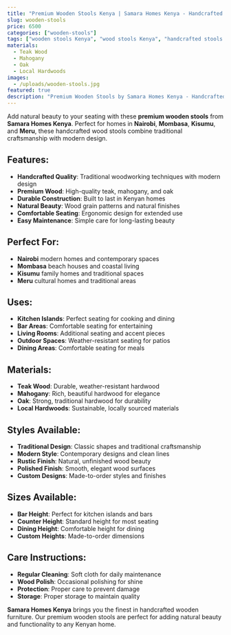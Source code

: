 ```yaml
---
title: "Premium Wooden Stools Kenya | Samara Homes Kenya - Handcrafted Wood Stools Nairobi, Mombasa, Kisumu, Meru"
slug: wooden-stools
price: 6500
categories: ["wooden-stools"]
tags: ["wooden stools Kenya", "wood stools Kenya", "handcrafted stools Kenya", "Nairobi wooden stools", "Mombasa wooden stools", "Kisumu wooden stools", "Meru wooden stools", "Samara Homes Kenya", "Samara House Kenya", "Samara Decor Kenya", "wooden furniture", "handcrafted furniture"]
materials:
  - Teak Wood
  - Mahogany
  - Oak
  - Local Hardwoods
images:
  - /uploads/wooden-stools.jpg
featured: true
description: "Premium Wooden Stools by Samara Homes Kenya - Handcrafted wood stools for homes in Nairobi, Mombasa, Kisumu, Meru. Beautiful wooden stools that combine traditional craftsmanship with modern design."
---
```

Add natural beauty to your seating with these **premium wooden stools** from **Samara Homes Kenya**. Perfect for homes in **Nairobi**, **Mombasa**, **Kisumu**, and **Meru**, these handcrafted wood stools combine traditional craftsmanship with modern design.

## Features:
- **Handcrafted Quality**: Traditional woodworking techniques with modern design
- **Premium Wood**: High-quality teak, mahogany, and oak
- **Durable Construction**: Built to last in Kenyan homes
- **Natural Beauty**: Wood grain patterns and natural finishes
- **Comfortable Seating**: Ergonomic design for extended use
- **Easy Maintenance**: Simple care for long-lasting beauty

## Perfect For:
- **Nairobi** modern homes and contemporary spaces
- **Mombasa** beach houses and coastal living
- **Kisumu** family homes and traditional spaces
- **Meru** cultural homes and traditional areas

## Uses:
- **Kitchen Islands**: Perfect seating for cooking and dining
- **Bar Areas**: Comfortable seating for entertaining
- **Living Rooms**: Additional seating and accent pieces
- **Outdoor Spaces**: Weather-resistant seating for patios
- **Dining Areas**: Comfortable seating for meals

## Materials:
- **Teak Wood**: Durable, weather-resistant hardwood
- **Mahogany**: Rich, beautiful hardwood for elegance
- **Oak**: Strong, traditional hardwood for durability
- **Local Hardwoods**: Sustainable, locally sourced materials

## Styles Available:
- **Traditional Design**: Classic shapes and traditional craftsmanship
- **Modern Style**: Contemporary designs and clean lines
- **Rustic Finish**: Natural, unfinished wood beauty
- **Polished Finish**: Smooth, elegant wood surfaces
- **Custom Designs**: Made-to-order styles and finishes

## Sizes Available:
- **Bar Height**: Perfect for kitchen islands and bars
- **Counter Height**: Standard height for most seating
- **Dining Height**: Comfortable height for dining
- **Custom Heights**: Made-to-order dimensions

## Care Instructions:
- **Regular Cleaning**: Soft cloth for daily maintenance
- **Wood Polish**: Occasional polishing for shine
- **Protection**: Proper care to prevent damage
- **Storage**: Proper storage to maintain quality

**Samara Homes Kenya** brings you the finest in handcrafted wooden furniture. Our premium wooden stools are perfect for adding natural beauty and functionality to any Kenyan home.
